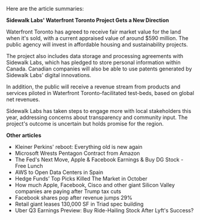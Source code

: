Here are the article summaries:

**Sidewalk Labs' Waterfront Toronto Project Gets a New Direction**

Waterfront Toronto has agreed to receive fair market value for the land when it's sold, with a current appraised value of around $590 million. The public agency will invest in affordable housing and sustainability projects.

The project also includes data storage and processing agreements with Sidewalk Labs, which has pledged to store personal information within Canada. Canadian companies will also be able to use patents generated by Sidewalk Labs' digital innovations.

In addition, the public will receive a revenue stream from products and services piloted in Waterfront Toronto-facilitated test-beds, based on global net revenues.

Sidewalk Labs has taken steps to engage more with local stakeholders this year, addressing concerns about transparency and community input. The project's outcome is uncertain but holds promise for the region.

**Other articles**

* Kleiner Perkins' reboot: Everything old is new again
* Microsoft Wrests Pentagon Contract from Amazon
* The Fed's Next Move, Apple & Facebook Earnings & Buy DG Stock - Free Lunch
* AWS to Open Data Centers in Spain
* Hedge Funds’ Top Picks Killed The Market in October
* How much Apple, Facebook, Cisco and other giant Silicon Valley companies are paying after Trump tax cuts
* Facebook shares pop after revenue jumps 29%
* Retail giant leases 130,000 SF in Triad spec building
* Uber Q3 Earnings Preview: Buy Ride-Hailing Stock After Lyft's Success?